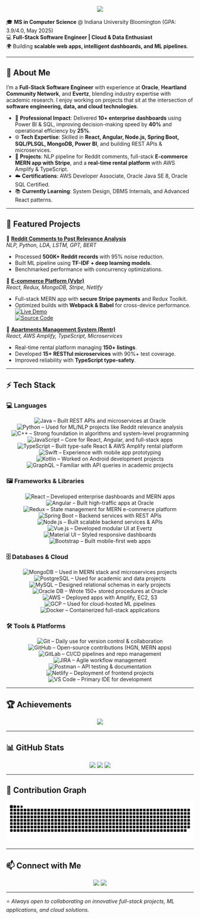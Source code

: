 <p align="center">
  <img src="https://capsule-render.vercel.app/api?type=waving&color=0:0061ff,100:60efff&height=200&section=header&text=Hi%20I'm%20Rajesh%20Kumar%20Reddy%20Avula%20👋&fontSize=28&fontColor=ffffff&animation=fadeIn&fontAlignY=40" />
</p>

🎓 **MS in Computer Science** @ Indiana University Bloomington (GPA: 3.9/4.0, May 2025)  
💻 **Full-Stack Software Engineer | Cloud & Data Enthusiast**  
🌍 Building **scalable web apps, intelligent dashboards, and ML pipelines**.  

---

## 🚀 About Me  

I’m a **Full-Stack Software Engineer** with experience at **Oracle**, **Heartland Community Network**, and **Evertz**, blending industry expertise with academic research. I enjoy working on projects that sit at the intersection of **software engineering, data, and cloud technologies**.  

- 💼 **Professional Impact**: Delivered **10+ enterprise dashboards** using Power BI & SQL, improving decision-making speed by **40%** and operational efficiency by **25%**.  
- 🌐 **Tech Expertise**: Skilled in **React, Angular, Node.js, Spring Boot, SQL/PLSQL, MongoDB, Power BI**, and building REST APIs & microservices.  
- 🔬 **Projects**: NLP pipeline for Reddit comments, full-stack **E-commerce MERN app with Stripe**, and a **real-time rental platform** with AWS Amplify & TypeScript.  
- ☁️ **Certifications**: AWS Developer Associate, Oracle Java SE 8, Oracle SQL Certified.  
- 📚 **Currently Learning**: System Design, DBMS Internals, and Advanced React patterns.  

---

## 📌 Featured Projects  

🔹 **[Reddit Comments to Post Relevance Analysis](#)**  
*NLP, Python, LDA, LSTM, GPT, BERT*  
- Processed **500K+ Reddit records** with 95% noise reduction.  
- Built ML pipeline using **TF-IDF + deep learning models**.  
- Benchmarked performance with concurrency optimizations.  

🔹 **[E-commerce Platform (Vybr)](#)**  
*React, Redux, MongoDB, Stripe, Netlify*  
- Full-stack MERN app with **secure Stripe payments** and Redux Toolkit.  
- Optimized builds with **Webpack & Babel** for cross-device performance.  
[![Live Demo](https://img.shields.io/badge/Demo-000?style=for-the-badge&logo=vercel&logoColor=white)](#)  
[![Source Code](https://img.shields.io/badge/Source_Code-181717?style=for-the-badge&logo=github&logoColor=white)](#)  

🔹 **[Apartments Management System (Rentr)](#)**  
*React, AWS Amplify, TypeScript, Microservices*  
- Real-time rental platform managing **150+ listings**.  
- Developed **15+ RESTful microservices** with 90%+ test coverage.  
- Improved reliability with **TypeScript type-safety**.  

---

## ⚡ Tech Stack  

### 💻 Languages  
<p align="center">
  <img src="https://skillicons.dev/icons?i=java" title="Java – Built REST APIs and microservices at Oracle" />
  <img src="https://skillicons.dev/icons?i=python" title="Python – Used for ML/NLP projects like Reddit relevance analysis" />
  <img src="https://skillicons.dev/icons?i=cpp" title="C++ – Strong foundation in algorithms and system-level programming" />
  <img src="https://skillicons.dev/icons?i=js" title="JavaScript – Core for React, Angular, and full-stack apps" />
  <img src="https://skillicons.dev/icons?i=typescript" title="TypeScript – Built type-safe React & AWS Amplify rental platform" />
  <img src="https://skillicons.dev/icons?i=swift" title="Swift – Experience with mobile app prototyping" />
  <img src="https://skillicons.dev/icons?i=kotlin" title="Kotlin – Worked on Android development projects" />
  <img src="https://skillicons.dev/icons?i=graphql" title="GraphQL – Familiar with API queries in academic projects" />
</p> 


### 🖼️ Frameworks & Libraries  
<p align="center">
  <img src="https://skillicons.dev/icons?i=react" title="React – Developed enterprise dashboards and MERN apps" />
  <img src="https://skillicons.dev/icons?i=angular" title="Angular – Built high-traffic apps at Oracle" />
  <img src="https://skillicons.dev/icons?i=redux" title="Redux – State management for MERN e-commerce platform" />
  <img src="https://skillicons.dev/icons?i=spring" title="Spring Boot – Backend services with REST APIs" />
  <img src="https://skillicons.dev/icons?i=nodejs" title="Node.js – Built scalable backend services & APIs" />
  <img src="https://skillicons.dev/icons?i=vue" title="Vue.js – Developed modular UI at Evertz" />
  <img src="https://skillicons.dev/icons?i=materialui" title="Material UI – Styled responsive dashboards" />
  <img src="https://skillicons.dev/icons?i=bootstrap" title="Bootstrap – Built mobile-first web apps" />
</p>  

### 🗄️ Databases & Cloud  
<p align="center">
  <img src="https://skillicons.dev/icons?i=mongodb" title="MongoDB – Used in MERN stack and microservices projects" />
  <img src="https://skillicons.dev/icons?i=postgresql" title="PostgreSQL – Used for academic and data projects" />
  <img src="https://skillicons.dev/icons?i=mysql" title="MySQL – Designed relational schemas in early projects" />
  <img src="https://skillicons.dev/icons?i=oracle" title="Oracle DB – Wrote 150+ stored procedures at Oracle" />
  <img src="https://skillicons.dev/icons?i=aws" title="AWS – Deployed apps with Amplify, EC2, S3" />
  <img src="https://skillicons.dev/icons?i=gcp" title="GCP – Used for cloud-hosted ML pipelines" />
  <img src="https://skillicons.dev/icons?i=docker" title="Docker – Containerized full-stack applications" />
</p>  

### 🛠️ Tools & Platforms  
<p align="center">
  <img src="https://skillicons.dev/icons?i=git" title="Git – Daily use for version control & collaboration" />
  <img src="https://skillicons.dev/icons?i=github" title="GitHub – Open-source contributions (HGN, MERN apps)" />
  <img src="https://skillicons.dev/icons?i=gitlab" title="GitLab – CI/CD pipelines and repo management" />
  <img src="https://skillicons.dev/icons?i=jira" title="JIRA – Agile workflow management" />
  <img src="https://skillicons.dev/icons?i=postman" title="Postman – API testing & documentation" />
  <img src="https://skillicons.dev/icons?i=netlify" title="Netlify – Deployment of frontend projects" />
  <img src="https://skillicons.dev/icons?i=vscode" title="VS Code – Primary IDE for development" />
</p>  

---

## 🏆 Achievements  

<p align="center">
  <img src="https://github-profile-trophy.vercel.app/?username=Rajesh112k&theme=onedark&row=1&margin-w=15&margin-h=15" />
</p>  

---

## 📊 GitHub Stats  

<p align="center">
  <img src="https://github-readme-stats.vercel.app/api?username=Rajesh112k&show_icons=true&theme=radical" height="150" />  
  <img src="https://github-readme-stats.vercel.app/api/top-langs/?username=Rajesh112k&layout=compact&theme=radical" height="150" />  
  <img src="https://github-readme-streak-stats.herokuapp.com/?user=Rajesh112k&theme=radical" height="150" />  
</p>  

---

## 🐍 Contribution Graph  

<p align="center">
  <img src="https://github.com/Platane/snk/raw/output/github-contribution-grid-snake.svg" alt="snake gif" />
</p>  

---

## 📫 Connect with Me  

<p align="center">
  <a href="https://www.linkedin.com/in/rajeshkumar112k"><img src="https://img.shields.io/badge/LinkedIn-0A66C2?style=for-the-badge&logo=linkedin&logoColor=white"/></a>
  <a href="mailto:avula.rajesh.kumar.reddy@gmail.com"><img src="https://img.shields.io/badge/Email-D14836?style=for-the-badge&logo=gmail&logoColor=white"/></a>
</p>  

---

⭐️ *Always open to collaborating on innovative full-stack projects, ML applications, and cloud solutions.*  
